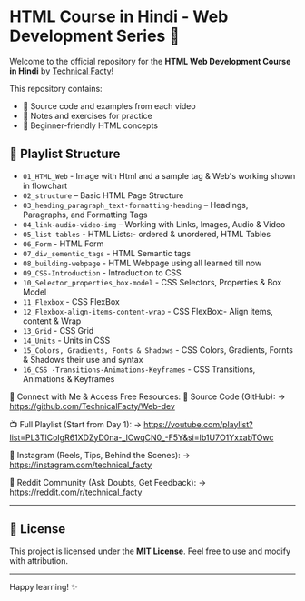 # HTML Course in Hindi - Web Development Series 🚀

Welcome to the official repository for the **HTML Web Development Course in Hindi** by [Technical Facty](https://www.youtube.com/@technical_facty)!

This repository contains:

- 📁 Source code and examples from each video
- 📒 Notes and exercises for practice
- 🧠 Beginner-friendly HTML concepts

## 📅 Playlist Structure

- `01_HTML_Web` - Image with Html and a sample tag & Web's working shown in flowchart
- `02_structure` – Basic HTML Page Structure
- `03_heading_paragraph_text-formatting-heading` – Headings, Paragraphs, and Formatting Tags
- `04_link-audio-video-img` – Working with Links, Images, Audio & Video
- `05_list-tables` - HTML Lists:- ordered & unordered, HTML Tables
- `06_Form` - HTML Form
- `07_div_sementic_tags` - HTML Semantic tags
- `08_building-webpage` - HTML Webpage using all learned till now
- `09_CSS-Introduction` - Introduction to CSS
- `10_Selector_properties_box-model` - CSS Selectors, Properties & Box Model
- `11_Flexbox` - CSS FlexBox
- `12_Flexbox-align-items-content-wrap` - CSS FlexBox:- Align items, content & Wrap
- `13_Grid` - CSS Grid
- `14_Units` - Units in CSS
- `15_Colors, Gradients, Fonts & Shadows` - CSS Colors, Gradients, Fornts & Shadows their use and syntax
- `16_CSS -Transitions-Animations-Keyframes` - CSS Transitions, Animations & Keyframes

🔗 Connect with Me & Access Free Resources:
📂 Source Code (GitHub):
→ https://github.com/TechnicalFacty/Web-dev

📺 Full Playlist (Start from Day 1):
→ https://youtube.com/playlist?list=PL3TlCoIgR61XDZyD0na-_lCwqCN0_-F5Y&si=Ib1U7O1YxxabTOwc

📸 Instagram (Reels, Tips, Behind the Scenes):
→ https://instagram.com/technical_facty

👥 Reddit Community (Ask Doubts, Get Feedback):
→ https://reddit.com/r/technical_facty

---

## 📜 License

This project is licensed under the **MIT License**. Feel free to use and modify with attribution.

---

Happy learning! ✨
